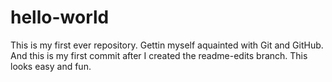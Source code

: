 # hello-world
This is my first ever repository. Gettin myself aquainted with Git and GitHub.
And this is my first commit after I created the readme-edits branch. This looks easy and fun.
